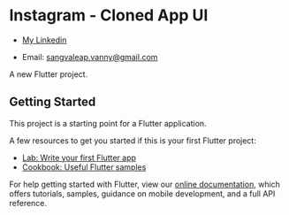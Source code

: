 # Instagram - Cloned App UI

<!-- ## [Download App Demo APK ⬇️📱](https://drive.google.com/file/d/1EmoGzeltFcirPZGDLlVxjPWnUke87uj8/view) -->

<!-- - [Support me on Patreon](https://www.patreon.com/sopheamenvan?fan_landing=true) -->
<!-- - [Watch on youtube](https://youtu.be/fJnmr22-Y7A) -->
- [My Linkedin](https://www.linkedin.com/in/sangvaleap-vanny-353b25aa/)

- Email: sangvaleap.vanny@gmail.com

A new Flutter project.

## Getting Started

This project is a starting point for a Flutter application.

A few resources to get you started if this is your first Flutter project:

- [Lab: Write your first Flutter app](https://flutter.dev/docs/get-started/codelab)
- [Cookbook: Useful Flutter samples](https://flutter.dev/docs/cookbook)

For help getting started with Flutter, view our
[online documentation](https://flutter.dev/docs), which offers tutorials,
samples, guidance on mobile development, and a full API reference.
